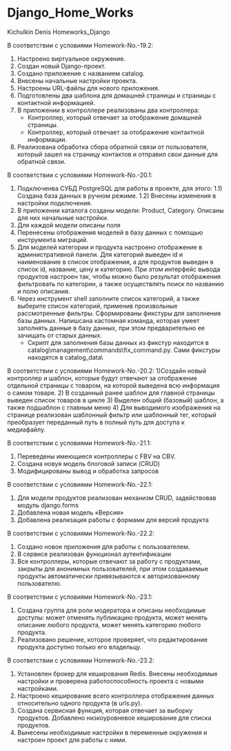 # Django_Home_Works
Kichulkin Denis Homeworks_Django

В соответствии с условиями Homework-No.-19.2:
 1) Настроено виртуальное окружение.
 2) Создан новый Django-проект.
 3) Создано приложение с названием catalog.
 4) Внесены начальные настройки проекта. 
 5) Настроены URL-файлы для нового приложения.
 6) Подготовлены два шаблона для домашней страницы 
    и страницы с контактной информацией.
 7) В приложении в контроллере реализованы два контроллера:
    - Контроллер, который отвечает за отображение домашней страницы.
    - Контроллер, который отвечает за отображение контактной информации.
 8) Реализована обработка сбора обратной связи от пользователя, который 
    зашел на страницу контактов и отправил свои данные для обратной связи.

В соответствии с условиями Homework-No.-20.1:
1) Подключенва СУБД PostgreSQL для работы в проекте, для этого:
1.1) Создана база данных в ручном режиме.
1.2) Внесены изменения в настройки подключения.
2) В приложении каталога созданы модели: Product, Category. Описаны для них начальные настройки.
3) Для каждой модели описаны поля
4) Перенесены отображения моделей в базу данных с помощью инструмента миграций.
5) Для моделей категории и продукта настроено отображение в административной панели. 
Для категорий выведен id и наименование в список отображения, а для продуктов выведен
в список id, название, цену и категорию.
При этом интерфейс вывода продуктов настроен так, чтобы можно было результат отображения фильтровать по категории, 
а также осуществлять поиск по названию и полю описания.
6) Через инструмент shell заполните список категорий, а также выберите список категорий, 
применив произвольные рассмотренные фильтры. Сформированы фикстуры для заполнения базы данных.
Напишсана кастомная команда, которая умеет заполнять данные в базу данных, 
при этом предварительно ее зачищать от старых данных.
   * Скрипт для заполнения базы данных из фикстур находится в catalog\management\commands\fix_command.py.
   Сами фикстуры находятся в catalog_data\


В соответствии с условиями Homework-No.-20.2:
1)Создайн новый контроллер и шаблон, которые будут отвечают за отображение отдельной страницы с товаром, 
на которой выведена всю информация о самом товаре.
2) В созданный ранее шаблон для главной страницы выведен список товаров в цикле
3) Выделен общий (базовый) шаблон, а также подшаблон с главным меню
4) Для выводимого изображения на странице реализован шаблонный фильтр или шаблонный тег, 
который преобразует переданный путь в полный путь для доступа к медиафайлу.

В соответствии с условиями Homework-No.-21.1:

1) Переведены имеющиеся контроллеры с FBV на CBV.
2) Создана новуя модель блоговой записи (CRUD)
3) Модифицированы вывод и обработка запросов

В соответствии с условиями Homework-No.-22.1:

1) Для модели продуктов реализован механизм CRUD, задействовав модуль django.forms
2) Добавлена новая модель «Версия»
3) Добавлена реализация работы с формами для версий продукта

В соответствии с условиями Homework-No.-22.2:

1) Создано новое приложения для работы с пользователем.
2) В сервисе реализован функционал аутентификации
3) Все контроллеры, которые отвечают за работу с продуктами, 
закрыты для анонимных пользователей, при этом создаваемые продукты 
автоматически привязываются к авторизованному пользователю.

В соответствии с условиями Homework-No.-23.1:

1) Создана группа для роли модератора и описаны необходимые доступы:
может отменять публикацию продукта,
может менять описание любого продукта,
может менять категорию любого продукта.
2) Реализовано решение, которое проверяет, что редактирование продукта доступно только его владельцу.

В соответствии с условиями Homework-No.-23.2:

1)  Установлен брокер для кеширования Redis. 
Внесены необходимые настройки и проверена работоспособность проекта с новыми настройками.
2) Настроено кеширование всего контроллера отображения данных относительно одного продукта (в urls.py).
3) Создана сервисная функция, которая отвечает за выборку продуктов. 
Добавлено низкоуровневое кеширование для списка продуктов.
4) Вынесены необходимые настройки в переменные окружения и настроен проект для работы с ними.